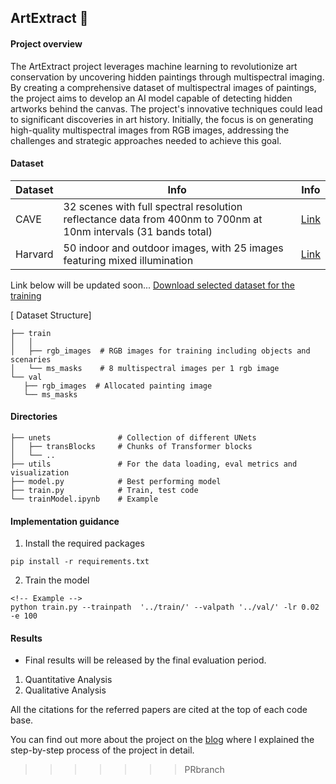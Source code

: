 ## ArtExtract 🎨 

#### Project overview
The ArtExtract project leverages machine learning to revolutionize art conservation by uncovering hidden paintings through multispectral imaging. By creating a comprehensive dataset of multispectral images of paintings, the project aims to develop an AI model capable of detecting hidden artworks behind the canvas. The project's innovative techniques could lead to significant discoveries in art history. Initially, the focus is on generating high-quality multispectral images from RGB images, addressing the challenges and strategic approaches needed to achieve this goal.

#### Dataset

| Dataset  | Info | Info |
| ------------- | ------------- |------------- |
| CAVE  | 32 scenes with full spectral resolution reflectance data from 400nm to 700nm at 10nm intervals (31 bands total)  | [Link](https://www.cs.columbia.edu/CAVE/databases/multispectral/)  |
| Harvard | 50 indoor and outdoor images, with 25 images featuring mixed illumination  | [Link](https://vision.seas.harvard.edu/hyperspec/d2x5g3/)  |

<!-- Will be updated -->
Link below will be updated soon...
[Download selected dataset for the training]()

[ Dataset Structure]
 ```               
├── train 
│   │
│   ├── rgb_images  # RGB images for training including objects and scenaries                      
│   └── ms_masks    # 8 multispectral images per 1 rgb image
└── val 
    ├── rgb_images  # Allocated painting image                       
    └── ms_masks  
```
#### Directories
```                
├── unets               # Collection of different UNets            
│   ├── transBlocks     # Chunks of Transformer blocks          
│   └── ..       
├── utils               # For the data loading, eval metrics and visualization
├── model.py            # Best performing model       
├── train.py            # Train, test code       
└── trainModel.ipynb    # Example 
```
#### Implementation guidance

1) Install the required packages
```
pip install -r requirements.txt
```
2) Train the model 
```
<!-- Example -->
python train.py --trainpath  '../train/' --valpath '../val/' -lr 0.02 -e 100
```
#### Results
- Final results will be released by the final evaluation period.

1. Quantitative Analysis
2. Qualitative Analysis

All the citations for the referred papers are cited at the top of each code base.

You can find out more about the project on the [blog]([https://medium.com/@soyoungpark.psy](https://medium.com/@soyoungpark.psy/beneath-the-canvas-discovering-hidden-art-with-ai-part1-gsoc-24-3dc499758120)) where I explained the step-by-step process of the project in detail.





>>>>>>> PRbranch
